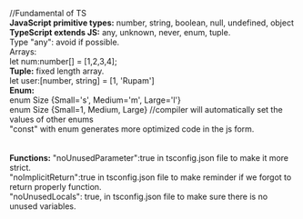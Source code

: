 //Fundamental of TS
<br>
<b>JavaScript primitive types:</b> number, string, boolean, null, undefined, object
<br>
<b>TypeScript extends JS:</b> any, unknown, never, enum, tuple.
<br>
Type "any": avoid if possible.
<br>
Arrays:<br>
let num:number[] = [1,2,3,4];
<br>
<b>Tuple:</b> fixed length array.
<br>
let user:[number, string] = [1, 'Rupam']
<br>
<b>Enum:</b><br>
enum Size {Small='s', Medium='m', Large='l'}<br>
enum Size {Small=1, Medium, Large} //compiler will automatically set the values of other enums
<br> "const" with enum generates more optimized code in the js form.<br>
<br><br>
<b>Functions:</b>
"noUnusedParameter":true   in tsconfig.json file to make it more strict.
<br>
"noImplicitReturn":true   in tsconfig.json file to make reminder if we forgot to return properly function.<br>
"noUnusedLocals": true,    in tsconfig.json file to make sure there is no unused variables.<br>

